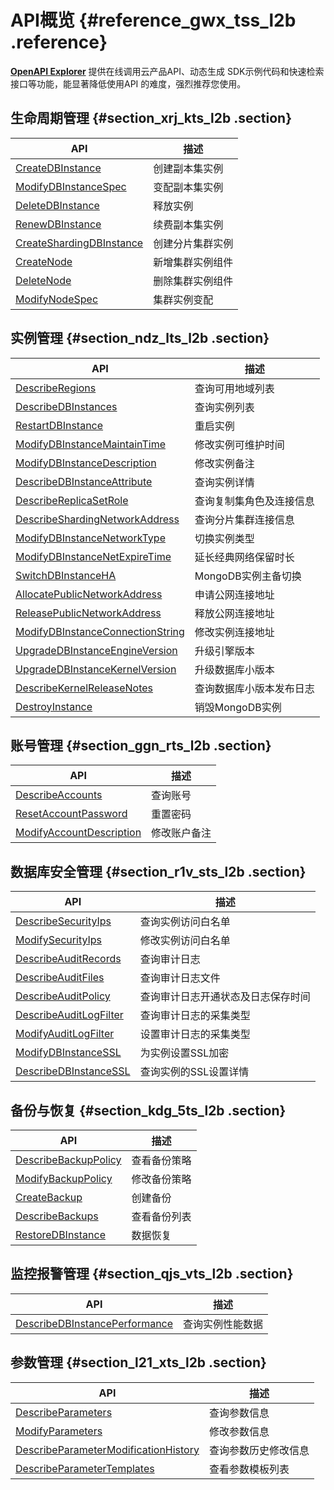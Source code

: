 # API概览 {#reference_gwx_tss_l2b .reference}

**[OpenAPI Explorer](https://api.aliyun.com)** 提供在线调用云产品API、动态生成 SDK示例代码和快速检索接口等功能，能显著降低使用API 的难度，强烈推荐您使用。

## 生命周期管理 {#section_xrj_kts_l2b .section}

|API|描述|
|---|--|
|[CreateDBInstance](intl.zh-CN/API参考/生命周期管理/CreateDBInstance.md#)|创建副本集实例|
|[ModifyDBInstanceSpec](intl.zh-CN/API参考/生命周期管理/ModifyDBInstanceSpec.md#)|变配副本集实例|
|[DeleteDBInstance](intl.zh-CN/API参考/生命周期管理/DeleteDBInstance.md#)|释放实例|
|[RenewDBInstance](intl.zh-CN/API参考/生命周期管理/RenewDBInstance.md#)|续费副本集实例|
|[CreateShardingDBInstance](intl.zh-CN/API参考/生命周期管理/CreateShardingDBInstance.md#)|创建分片集群实例|
|[CreateNode](intl.zh-CN/API参考/生命周期管理/CreateNode.md#)|新增集群实例组件|
|[DeleteNode](intl.zh-CN/API参考/生命周期管理/DeleteNode.md#)|删除集群实例组件|
|[ModifyNodeSpec](intl.zh-CN/API参考/生命周期管理/ModifyNodeSpec.md#)|集群实例变配|

## 实例管理 {#section_ndz_lts_l2b .section}

|API|描述|
|---|--|
|[DescribeRegions](intl.zh-CN/API参考/实例管理/DescribeRegions.md#)|查询可用地域列表|
|[DescribeDBInstances](intl.zh-CN/API参考/实例管理/DescribeDBInstances.md#)|查询实例列表|
|[RestartDBInstance](intl.zh-CN/API参考/实例管理/RestartDBInstance.md#)|重启实例|
|[ModifyDBInstanceMaintainTime](intl.zh-CN/API参考/实例管理/ModifyDBInstanceMaintainTime.md#)|修改实例可维护时间|
|[ModifyDBInstanceDescription](intl.zh-CN/API参考/实例管理/ModifyDBInstanceDescription.md#)|修改实例备注|
|[DescribeDBInstanceAttribute](intl.zh-CN/API参考/实例管理/DescribeDBInstanceAttribute.md#)|查询实例详情|
|[DescribeReplicaSetRole](intl.zh-CN/API参考/实例管理/DescribeReplicaSetRole.md#)|查询复制集角色及连接信息|
|[DescribeShardingNetworkAddress](intl.zh-CN/API参考/实例管理/DescribeShardingNetworkAddress.md#)|查询分片集群连接信息|
|[ModifyDBInstanceNetworkType](intl.zh-CN/API参考/实例管理/ModifyDBInstanceNetworkType.md#)|切换实例类型|
|[ModifyDBInstanceNetExpireTime](intl.zh-CN/API参考/实例管理/ModifyDBInstanceNetExpireTime.md#)|延长经典网络保留时长|
|[SwitchDBInstanceHA](intl.zh-CN/API参考/实例管理/SwitchDBInstanceHA.md#)|MongoDB实例主备切换|
|[AllocatePublicNetworkAddress](intl.zh-CN/API参考/实例管理/AllocatePublicNetworkAddress.md#)|申请公网连接地址|
|[ReleasePublicNetworkAddress](intl.zh-CN/API参考/实例管理/ReleasePublicNetworkAddress.md#)|释放公网连接地址|
|[ModifyDBInstanceConnectionString](intl.zh-CN/API参考/实例管理/ModifyDBInstanceConnectionString.md#)|修改实例连接地址|
|[UpgradeDBInstanceEngineVersion](intl.zh-CN/API参考/实例管理/UpgradeDBInstanceEngineVersion.md#)|升级引擎版本|
|[UpgradeDBInstanceKernelVersion](intl.zh-CN/API参考/实例管理/UpgradeDBInstanceKernelVersion.md#)|升级数据库小版本|
|[DescribeKernelReleaseNotes](intl.zh-CN/API参考/实例管理/DescribeKernelReleaseNotes.md#)|查询数据库小版本发布日志|
|[DestroyInstance](intl.zh-CN/API参考/实例管理/DestroyInstance.md#)|销毁MongoDB实例|

## 账号管理 {#section_ggn_rts_l2b .section}

|API|描述|
|---|--|
|[DescribeAccounts](intl.zh-CN/API参考/账号管理/DescribeAccounts.md#)|查询账号|
|[ResetAccountPassword](intl.zh-CN/API参考/账号管理/ResetAccountPassword.md#)|重置密码|
|[ModifyAccountDescription](intl.zh-CN/API参考/账号管理/ModifyAccountDescription.md#)|修改账户备注|

## 数据库安全管理 {#section_r1v_sts_l2b .section}

|API|描述|
|---|--|
|[DescribeSecurityIps](intl.zh-CN/API参考/安全管理/DescribeSecurityIps.md#)|查询实例访问白名单|
|[ModifySecurityIps](intl.zh-CN/API参考/安全管理/ModifySecurityIps.md#)|修改实例访问白名单|
|[DescribeAuditRecords](intl.zh-CN/API参考/安全管理/DescribeAuditRecords.md#)|查询审计日志|
|[DescribeAuditFiles](intl.zh-CN/API参考/安全管理/DescribeAuditFiles.md#)|查询审计日志文件|
|[DescribeAuditPolicy](intl.zh-CN/API参考/安全管理/DescribeAuditPolicy.md#)|查询审计日志开通状态及日志保存时间|
|[DescribeAuditLogFilter](intl.zh-CN/API参考/安全管理/DescribeAuditLogFilter.md#)|查询审计日志的采集类型|
|[ModifyAuditLogFilter](intl.zh-CN/API参考/安全管理/ModifyAuditLogFilter.md#)|设置审计日志的采集类型|
|[ModifyDBInstanceSSL](intl.zh-CN/API参考/安全管理/ModifyDBInstanceSSL.md#)|为实例设置SSL加密|
|[DescribeDBInstanceSSL](intl.zh-CN/API参考/安全管理/DescribeDBInstanceSSL.md#)|查询实例的SSL设置详情|

## 备份与恢复 {#section_kdg_5ts_l2b .section}

|API|描述|
|---|--|
|[DescribeBackupPolicy](intl.zh-CN/API参考/备份与恢复/DescribeBackupPolicy.md#)|查看备份策略|
|[ModifyBackupPolicy](intl.zh-CN/API参考/备份与恢复/ModifyBackupPolicy.md#)|修改备份策略|
|[CreateBackup](intl.zh-CN/API参考/备份与恢复/CreateBackup.md#)|创建备份|
|[DescribeBackups](intl.zh-CN/API参考/备份与恢复/DescribeBackups.md#)|查看备份列表|
|[RestoreDBInstance](intl.zh-CN/API参考/备份与恢复/RestoreDBInstance.md#)|数据恢复|

## 监控报警管理 {#section_qjs_vts_l2b .section}

|API|描述|
|---|--|
|[DescribeDBInstancePerformance](intl.zh-CN/API参考/性能监控管理/DescribeDBInstancePerformance.md#)|查询实例性能数据|

## 参数管理 {#section_l21_xts_l2b .section}

|API|描述|
|---|--|
|[DescribeParameters](intl.zh-CN/API参考/参数管理/DescribeParameters.md#)|查询参数信息|
|[ModifyParameters](intl.zh-CN/API参考/参数管理/ModifyParameters.md#)|修改参数信息|
|[DescribeParameterModificationHistory](intl.zh-CN/API参考/参数管理/DescribeParameterModificationHistory.md#)|查询参数历史修改信息|
|[DescribeParameterTemplates](intl.zh-CN/API参考/参数管理/DescribeParameterTemplates.md#)|查看参数模板列表|

